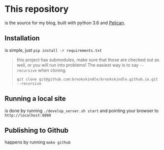 # This repository
is the source for my blog, built with python 3.6 and
[Pelican](https://blog.getpelican.com/).

## Installation
is simple, just `pip install -r requirements.txt`

> this project has submodules, make sure that those are checked out as well, or
> you will run into problems! The easiest way is to say `--recursive` when
> cloning.
>
> `git clone git@github.com:brookskindle/brookskindle.github.io.git --recursive`

## Running a local site
is done by running `./develop_server.sh start` and pointing your browser to
`http://localhost:8000`

## Publishing to Github
happens by running `make github`
